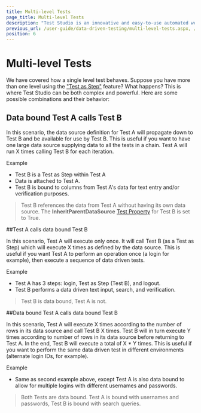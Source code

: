 ```yaml
---
title: Multi-level Tests
page_title: Multi-level Tests
description: "Test Studio is an innovative and easy-to-use automated web, WPF and load testing solution. Test Studio tests support essential technologies like ASP.NET AJAX, Silverlight, PHP and MVC. HTML5, Testing framework, functional testing, performance testing, load testing, exploratory testing, manual testing."
previous_url: /user-guide/data-driven-testing/multi-level-tests.aspx, /user-guide/data-driven-testing/multi-level-tests
position: 6
---
```

# Multi-level Tests


We have covered how a single level test behaves. Suppose you have more than one level using the ["Test as Step"](/features/custom-steps/test-as-step) feature? What happens? This is where Test Studio can be both complex and powerful. Here are some possible combinations and their behavior:

## Data bound Test A calls Test B

In this scenario, the data source definition for Test A will propagate down to Test B and be available for use by Test B. This is useful if you want to have one large data source supplying data to all the tests in a chain. Test A will run X times calling Test B for each iteration.

 
Example

- Test B is a Test as Step within Test A
- Data is attached to Test A.
- Test B is bound to columns from Test A's data for text entry and/or verification purposes.
 

> Test B references the data from Test A without having its own data source. The **InheritParentDataSource** [Test Property](/features/test-maintenance/test-properties-standalone) for Test B is set to True.

##Test A calls data bound Test B

In this scenario, Test A will execute only once. It will call Test B (as a Test as Step) which will execute X times as defined by the data source. This is useful if you want Test A to perform an operation once (a login for example), then execute a sequence of data driven tests.

Example

- Test A has 3 steps: login, Test as Step (Test B), and logout.
- Test B performs a data driven text input, search, and verification.


> Test B is data bound, Test A is not.

##Data bound Test A calls data bound Test B

In this scenario, Test A will execute X times according to the number of rows in its data source and call Test B X times. Test B will in turn execute Y times according to number of rows in its data source before returning to Test A. In the end, Test B will execute a total of X * Y times. This is useful if you want to perform the same data driven test in different environments (alternate login IDs, for example).

Example

- Same as second example above, except Test A is also data bound to allow for multiple logins with different usernames and passwords.

 

> Both Tests are data bound. Test A is bound with usernames and passwords, Test B is bound with search queries.